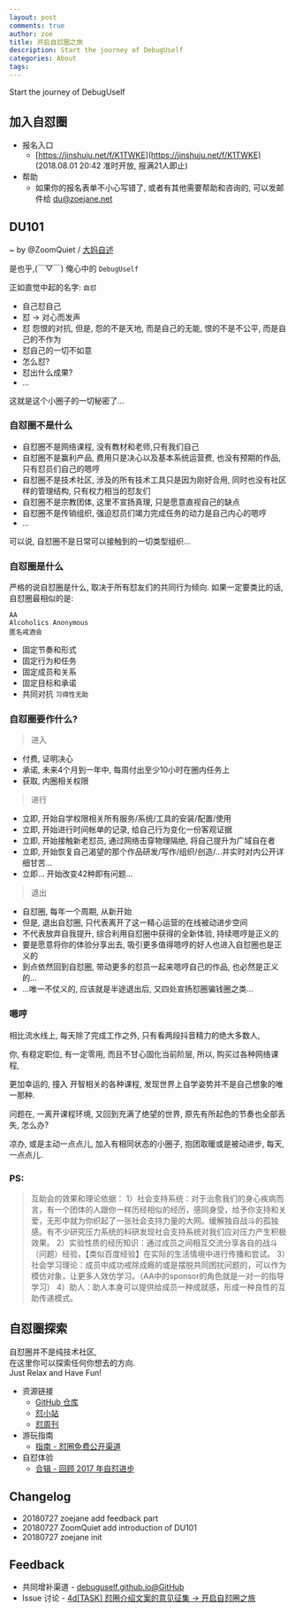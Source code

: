 ```yaml
---
layout: post
comments: true
author: zoe
title: 开启自怼圈之旅
description: Start the journey of DebugUself 
categories: About
tags: 
---
```


Start the journey of DebugUself 

<!--more-->

##  加入自怼圈

- 报名入口 
    - [https://jinshuju.net/f/K1TWKE](https://jinshuju.net/f/K1TWKE) (2018.08.01 20:42 准时开放, 报满21人即止)
- 帮助
    - 如果你的报名表单不小心写错了, 或者有其他需要帮助和咨询的, 可以发邮件给 [du@zoejane.net](du@zoejane.net)

## DU101

~ by @ZoomQuiet / [大妈自述](https://du.zoomquiet.io/2014-02/ac0-zq/)

是也乎,(￣▽￣) 俺心中的 `DebugUself`

正如直觉中起的名字: `自怼`

- 自己怼自己
- 怼 -> 对心而发声
- 怼 怨恨的对抗,  但是, 怨的不是天地, 而是自己的无能, 恨的不是不公平, 而是自己的不作为
- 怼自己的一切不如意
- 怎么怼?
- 怼出什么成果?
- …

这就是这个小圈子的一切秘密了...


### 自怼圈不是什么

- 自怼圈不是网络课程, 没有教材和老师,只有我们自己
- 自怼圈不是赢利产品, 费用只是决心以及基本系统运营费, 也没有预期的作品, 只有怼员们自己的嗯哼
- 自怼圈不是技术社区, 涉及的所有技术工具只是因为刚好合用, 同时也没有社区样的管理结构, 只有权力相当的怼友们
- 自怼圈不是宗教团体, 这里不宣扬真理, 只是愿意直视自己的缺点
- 自怼圈不是传销组织, 强迫怼员们竭力完成任务的动力是自己内心的嗯哼
- … 

可以说, 自怼圈不是日常可以接触到的一切类型组织...

### 自怼圈是什么

严格的说自怼圈是什么, 取决于所有怼友们的共同行为倾向.
如果一定要类比的话, 自怼圈最相似的是:

    AA
    Alcoholics Anonymous
    匿名戒酒会

- 固定节奏和形式
- 固定行为和任务
- 固定成员和关系
- 固定目标和承诺
- 共同对抗 `习得性无助`

### 自怼圈要作什么?

> 进入

- 付费, 证明决心
- 承诺, 未来4个月到一年中, 每周付出至少10小时在圈内任务上
- 获取, 内圈相关权限

> 进行

- 立即, 开始自学权限相关所有服务/系统/工具的安装/配置/使用
- 立即, 开始进行时间帐单的记录, 给自己行为变化一份客观证据
- 立即, 开始接触新老怼员, 通过网络击穿物理隔绝, 将自己提升为广域自在者
- 立即, 开始恢复自己渴望的那个作品研发/写作/组织/创造/…并实时对内公开详细甘苦…
- 立即... 开始改变42种即有问题...

> 退出

- 自怼圈, 每年一个周期, 从新开始
- 但是, 退出自怼圈, 只代表离开了这一精心运营的在线被动进步空间
- 不代表放弃自我提升, 综合利用自怼圈中获得的全新体验, 持续嗯哼是正义的
- 要是愿意将你的体验分享出去, 吸引更多值得嗯哼的好人也进入自怼圈也是正义的
- 到点依然回到自怼圈, 带动更多的怼员一起来嗯哼自己的作品, 也必然是正义的...
- …唯一不仗义的, 应该就是半途退出后, 又四处宣扬怼圈骗钱圈之类…

### 嗯哼

相比流水线上, 
每天除了完成工作之外,
只有看两段抖音精力的绝大多数人,

你, 有稳定职位, 有一定零用, 而且不甘心固化当前阶层, 所以, 购买过各种网络课程,

更加幸运的, 撞入 开智相关的各种课程, 发现世界上自学姿势并不是自己想象的唯一那种.

问题在, 一离开课程环境, 又回到充满了绝望的世界,
原先有所起色的节奏也全部丢失,
怎么办?

凉办, 或是主动一点点儿, 加入有相同状态的小圈子,
抱团取暖或是被动进步, 每天, 一点点儿.

### PS:
> 互助会的效果和理论依据：
1）社会支持系统：对于治愈我们的身心疾病而言，有一个团体的人跟你一样历经相似的经历，感同身受，给予你支持和关爱，无形中就为你织起了一张社会支持力量的大网。缓解独自战斗的孤独感。有不少研究压力系统的科研发现社会支持系统对我们应对压力产生积极效果。
2）实验性质的经历知识：通过成员之间相互交流分享各自的战斗（问题）经验，【类似百度经验】在实际的生活情境中进行传播和尝试。
3）社会学习理论：成员中成功戒除成瘾的或是摆脱共同困扰问题的，可以作为模仿对象，让更多人效仿学习。（AA中的sponsor的角色就是一对一的指导学习）
4）助人：助人本身可以提供给成员一种成就感，形成一种良性的互助传递模式。

## 自怼圈探索

自怼圈并不是纯技术社区,   
在这里你可以探索任何你想去的方向.  
Just Relax and Have Fun!

- 资源链接
    - [GitHub 仓库](https://github.com/DebugUself)
    - [怼小站](https://du.zoomquiet.io)
    - [怼周刊](https://duw.zoomquiet.io/)
- 游玩指南
    - [指南 - 怼圈免费公开渠道](http://du.zoomquiet.io/2018-07/bear-jump-to-du-4free/)
- 自怼体验
    - [合辑 - 回顾 2017 年自怼进步](http://du.zoomquiet.io/2018-07/du-progress/)

## Changelog

- 20180727 zoejane add feedback part
- 20180727 ZoomQuiet add introduction of DU101
- 20180727 zoejane init

## Feedback

- 共同增补渠道 - [debuguself.github.io@GitHub](https://github.com/DebugUself/debuguself.github.io/blob/master/_posts/2018-07-27-into-du.md)
- Issue 讨论 - [4d[TASK] 怼圈介绍文案的意见征集 -> 开启自怼圈之旅](https://github.com/DebugUself/du4proto/issues/435)

